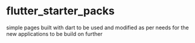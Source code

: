 # flutter_starter_packs
 simple pages built with dart to be used and modified as per needs for the new applications to be build on further
